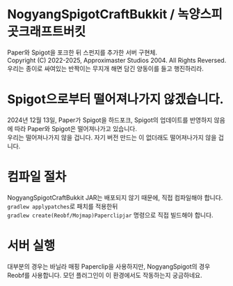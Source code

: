 # NogyangSpigotCraftBukkit / 녹양스피곳크래프트버킷
Paper와 Spigot을 포크한 뒤 스펀지를 추가한 서버 구현체.\
Copyright (C) 2022-2025, Approximaster Studios 2004. All Rights Reversed.\
우리는 종이로 싸여있는 반짝이는 무지개 해면 담긴 양동이를 들고 행진하리라.
# Spigot으로부터 떨어져나가지 않겠습니다.
2024년 12월 13일, Paper가 Spigot을 하드포크, Spigot의 업데이트를 반영하지 않음에 따라 Paper와 Spigot은 떨어져나가고 있습니다.\
우리는 떨어져나가지 않을 겁니다. 자기 버전 만드는 이 없더래도 떨어져나가지 않을 겁니다.

# 컴파일 절차
NogyangSpigotCraftBukkit JAR는 배포되지 않기 때문에, 직접 컴파일해야 합니다.
`gradlew applypatches`로 패치를 적용한뒤\
`gradlew create(Reobf/Mojmap)Paperclipjar` 명령으로 직접 빌드해야 합니다. 

# 서버 실행
대부분의 경우는 바닐라 매핑 Paperclip을 사용하지만, NogyangSpigot의 경우 Reobf를 사용합니다. 모던 플러그인이 이 환경에서도 작동하는지 궁금하네요.
